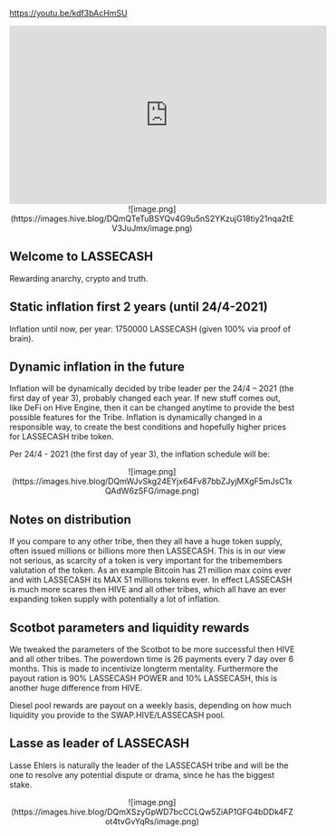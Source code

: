 https://youtu.be/kdf3bAcHmSU
<center><iframe width="560" height="315" src="https://www.youtube.com/embed/kdf3bAcHmSU" frameborder="0" allow="accelerometer; autoplay; clipboard-write; encrypted-media; gyroscope; picture-in-picture" allowfullscreen></iframe></center>

<center>![image.png](https://images.hive.blog/DQmQTeTuBSYQv4G9u5nS2YKzujG18tiy21nqa2tEV3JuJmx/image.png)</center>


Welcome to LASSECASH
-
Rewarding anarchy, crypto and truth.





Static inflation first 2 years (until 24/4-2021)
-
Inflation until now, per year: 1750000 LASSECASH (given 100% via proof of brain).

Dynamic inflation in the future
-
Inflation will be dynamically decided by tribe leader per the 24/4 – 2021 (the first day of year 3), probably changed each year. If new stuff comes out, like DeFi on Hive Engine, then it can be changed anytime to provide the best possible features for the Tribe. Inflation is dynamically changed in a responsible way, to create the best conditions and hopefully higher prices for LASSECASH tribe token.

Per 24/4 - 2021 (the first day of year 3), the inflation schedule will be:


<center>![image.png](https://images.hive.blog/DQmWJvSkg24EYjx64Fv87bbZJyjMXgF5mJsC1xQAdW6zSFG/image.png)</center>



Notes on distribution
-

If you compare to any other tribe, then they all have a huge token supply, often issued millions or billions more then LASSECASH. This is in our view not serious, as scarcity of a token is very important for the tribemembers valutation of the token. As an example Bitcoin has 21 million max coins ever and with LASSECASH its MAX 51 millions tokens ever. In effect LASSECASH is much more scares then HIVE and all other tribes, which all have an ever expanding token supply with potentially a lot of inflation.


Scotbot parameters and liquidity rewards
-
We tweaked the parameters of the Scotbot to be more successful then HIVE and all other tribes. The powerdown time is 26 payments every 7 day over 6 months. This is made to incentivize longterm mentality. Furthermore the payout ration is 90% LASSECASH POWER and 10% LASSECASH, this is another huge difference from HIVE.

Diesel pool rewards are payout on a weekly basis, depending on how much liquidity you provide to the SWAP.HIVE/LASSECASH pool.

Lasse as leader of LASSECASH
-
Lasse Ehlers is naturally the leader of the LASSECASH tribe and will be the one to resolve any potential dispute or drama, since he has the biggest stake.

<center>
![image.png](https://images.hive.blog/DQmXSzyGpWD7bcCCLQw5ZiAP1GFG4bDDk4FZot4tvGvYqRs/image.png)
</center>
